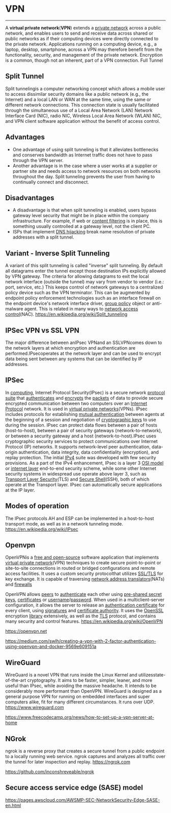 # VPN

---

A **virtual private network**(**VPN**) extends a [private network](https://en.wikipedia.org/wiki/Private_network) across a public network, and enables users to send and receive data across shared or public networks as if their computing devices were directly connected to the private network. Applications running on a computing device, e.g., a laptop, desktop, smartphone, across a VPN may therefore benefit from the functionality, security, and management of the private network. Encryption is a common, though not an inherent, part of a VPN connection.
Full Tunnel

## Split Tunnel

Split tunnelingis a computer networking concept which allows a mobile user to access dissimilar security domains like a public network (e.g., the Internet) and a local LAN or WAN at the same time, using the same or different network connections. This connection state is usually facilitated through the simultaneous use of a Local Area Network (LAN) Network Interface Card (NIC), radio NIC, Wireless Local Area Network (WLAN) NIC, and VPN client software application without the benefit of access control.

## Advantages

- One advantage of using split tunneling is that it alleviates bottlenecks and conserves bandwidth as Internet traffic does not have to pass through the VPN server.
- Another advantage is in the case where a user works at a supplier or partner site and needs access to network resources on both networks throughout the day. Split tunneling prevents the user from having to continually connect and disconnect.

## Disadvantages

- A disadvantage is that when split tunneling is enabled, users bypass gateway level security that might be in place within the company infrastructure. For example, if web or [content filtering](https://en.wikipedia.org/wiki/Content_filtering) is in place, this is something usually controlled at a gateway level, not the client PC.
- ISPs that implement [DNS hijacking](https://en.wikipedia.org/wiki/DNS_hijacking) break name resolution of private addresses with a split tunnel.

## Variant - Inverse Split Tunneling

A variant of this split tunneling is called "inverse" split tunneling. By default all datagrams enter the tunnel except those destination IPs explicitly allowed by VPN gateway. The criteria for allowing datagrams to exit the local network interface (outside the tunnel) may vary from vendor to vendor (i.e.: port, service, etc.) This keeps control of network gateways to a centralized policy device such as the VPN terminator. This can be augmented by endpoint policy enforcement technologies such as an interface firewall on the endpoint device's network interface driver, [group policy](https://en.wikipedia.org/wiki/Group_policy) object or anti-malware agent. This is related in many ways to [network access control](https://en.wikipedia.org/wiki/Network_access_control)(NAC).
<https://en.wikipedia.org/wiki/Split_tunneling>

## IPSec VPN vs SSL VPN

The major difference between anIPsec VPNand an SSLVPNcomes down to the network layers at which encryption and authentication are performed.IPsecoperates at the network layer and can be used to encrypt data being sent between any systems that can be identified by IP addresses.

## IPSec

In [computing](https://en.wikipedia.org/wiki/Computing), Internet Protocol Security(IPsec) is a secure network [protocol suite](https://en.wikipedia.org/wiki/Protocol_suite) that [authenticates](https://en.wikipedia.org/wiki/Authentication) and [encrypts](https://en.wikipedia.org/wiki/Encryption) the [packets](https://en.wikipedia.org/wiki/Packet_(information_technology)) of data to provide secure encrypted communication between two computers over an [Internet Protocol](https://en.wikipedia.org/wiki/Internet_Protocol) network. It is used in [virtual private networks](https://en.wikipedia.org/wiki/Virtual_private_network)(VPNs).
IPsec includes protocols for establishing [mutual authentication](https://en.wikipedia.org/wiki/Mutual_authentication) between agents at the beginning of a session and negotiation of [cryptographic keys](https://en.wikipedia.org/wiki/Key_(cryptography)) to use during the session. IPsec can protect data flows between a pair of hosts (host-to-host), between a pair of security gateways (network-to-network), or between a security gateway and a host (network-to-host).IPsec uses cryptographic security services to protect communications over Internet Protocol (IP) networks. It supports network-level peer authentication, data-origin authentication, data integrity, data confidentiality (encryption), and replay protection.
The initial [IPv4](https://en.wikipedia.org/wiki/IPv4) suite was developed with few security provisions. As a part of the IPv4 enhancement, IPsec is a layer 3 [OSI model](https://en.wikipedia.org/wiki/OSI_model) or [internet layer](https://en.wikipedia.org/wiki/Internet_layer) end-to-end security scheme, while some other Internet security systems in widespread use operate above layer 3, such as [Transport Layer Security](https://en.wikipedia.org/wiki/Transport_Layer_Security)(TLS) and [Secure Shell](https://en.wikipedia.org/wiki/Secure_Shell)(SSH), both of which operate at the Transport layer. IPsec can automatically secure applications at the IP layer.

## Modes of operation

The IPsec protocols AH and ESP can be implemented in a host-to-host transport mode, as well as in a network tunneling mode.
<https://en.wikipedia.org/wiki/IPsec>

## Openvpn

OpenVPNis a [free and open-source](https://en.wikipedia.org/wiki/Free_and_open-source) software application that implements [virtual private network](https://en.wikipedia.org/wiki/Virtual_private_network)(VPN) techniques to create secure point-to-point or site-to-site connections in routed or bridged configurations and remote access facilities. It uses a custom security protocolthat utilizes [SSL/TLS](https://en.wikipedia.org/wiki/Transport_Layer_Security) for key exchange. It is capable of traversing [network address translators](https://en.wikipedia.org/wiki/Network_address_translator)(NATs) and [firewalls](https://en.wikipedia.org/wiki/Firewall_(computing))

OpenVPN allows [peers](https://en.wikipedia.org/wiki/Peer-to-peer) to [authenticate](https://en.wikipedia.org/wiki/Authentication) each other using [pre-shared secret keys](https://en.wikipedia.org/wiki/Pre-shared_key), [certificates](https://en.wikipedia.org/wiki/Public_key_certificate) or [username](https://en.wikipedia.org/wiki/User_(computing))/[password](https://en.wikipedia.org/wiki/Password). When used in a multiclient-server configuration, it allows the server to release an [authentication certificate](https://en.wikipedia.org/wiki/Public_key_certificate) for every client, using [signatures](https://en.wikipedia.org/wiki/Digital_signature) and [certificate authority](https://en.wikipedia.org/wiki/Certificate_authority). It uses the [OpenSSL](https://en.wikipedia.org/wiki/OpenSSL) encryption [library](https://en.wikipedia.org/wiki/Library_(computing)) extensively, as well as the [TLS](https://en.wikipedia.org/wiki/Transport_Layer_Security) protocol, and contains many security and control features.
<https://en.wikipedia.org/wiki/OpenVPN>

<https://openvpn.net>

<https://medium.com/swlh/creating-a-vpn-with-2-factor-authentication-using-openvpn-and-docker-9569e609151a>

## WireGuard

WireGuard is a novel VPN that runs inside the Linux Kernel and utilizesstate-of-the-art cryptography. It aims to be faster, simpler, leaner, and more useful than IPsec, while avoiding the massive headache. It intends to be considerably more performant than OpenVPN. WireGuard is designed as a general purpose VPN for running on embedded interfaces and super computers alike, fit for many different circumstances. It runs over UDP.
<https://www.wireguard.com>

<https://www.freecodecamp.org/news/how-to-set-up-a-vpn-server-at-home>

## NGrok

ngrok is a reverse proxy that creates a secure tunnel from a public endpoint to a locally running web service. ngrok captures and analyzes all traffic over the tunnel for later inspection and replay.
<https://ngrok.com>

<https://github.com/inconshreveable/ngrok>

## Secure access service edge (SASE) model

<https://pages.awscloud.com/AWSMP-SEC-NetworkSecurity-Edge-SASE-en.html>
